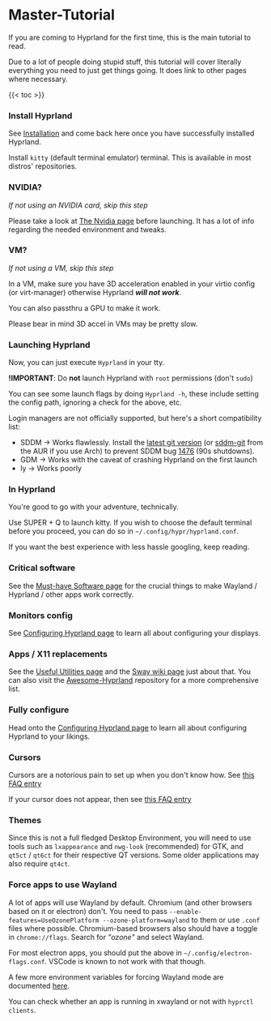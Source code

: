 # Master-Tutorial

If you are coming to Hyprland for the first time, this is the main tutorial to read.

Due to a lot of people doing stupid stuff, this tutorial will cover literally everything you need to just get things going. It does link to other pages where necessary.

\{{< toc >\}}

### Install Hyprland

See [Installation](../pages/Installation/) and come back here once you have successfully installed Hyprland.

Install `kitty` (default terminal emulator) terminal. This is available in most distros' repositories.

### NVIDIA?

_If not using an NVIDIA card, skip this step_

Please take a look at [The Nvidia page](../Nvidia/) before launching. It has a lot of info regarding the needed environment and tweaks.

### VM?

_If not using a VM, skip this step_

In a VM, make sure you have 3D acceleration enabled in your virtio config (or virt-manager) otherwise Hyprland _**will not work**_.

You can also passthru a GPU to make it work.

Please bear in mind 3D accel in VMs may be pretty slow.

### Launching Hyprland

Now, you can just execute `Hyprland` in your tty.

**!IMPORTANT**: Do **not** launch Hyprland with `root` permissions (don't `sudo`)

You can see some launch flags by doing `Hyprland -h`, these include setting the config path, ignoring a check for the above, etc.

Login managers are not officially supported, but here's a short compatibility list:

* SDDM → Works flawlessly. Install the [latest git version](https://github.com/sddm/sddm) (or [sddm-git](https://aur.archlinux.org/packages/sddm-git) from the AUR if you use Arch) to prevent SDDM bug [1476](https://github.com/sddm/sddm/issues/1476) (90s shutdowns).
* GDM → Works with the caveat of crashing Hyprland on the first launch
* ly → Works poorly

### In Hyprland

You're good to go with your adventure, technically.

Use SUPER + Q to launch kitty. If you wish to choose the default terminal before you proceed, you can do so in `~/.config/hypr/hyprland.conf`.

If you want the best experience with less hassle googling, keep reading.

### Critical software

See the [Must-have Software page](../Useful-Utilities/Must-have/) for the crucial things to make Wayland / Hyprland / other apps work correctly.

### Monitors config

See [Configuring Hyprland page](../Configuring/Monitors/) to learn all about configuring your displays.

### Apps / X11 replacements

See the [Useful Utilities page](../Useful-Utilities/) and the [Sway wiki page](https://github.com/swaywm/sway/wiki/Useful-add-ons-for-sway) just about that. You can also visit the [Awesome-Hyprland](https://github.com/hyprland-community/awesome-hyprland) repository for a more comprehensive list.

### Fully configure

Head onto the [Configuring Hyprland page](../Configuring/Configuring-Hyprland/) to learn all about configuring Hyprland to your likings.

### Cursors

Cursors are a notorious pain to set up when you don't know how. See [this FAQ entry](../FAQ/#how-do-i-change-me-mouse-cursor)

If your cursor does not appear, then see [this FAQ entry](../FAQ/#me-cursor-no-render)

### Themes

Since this is not a full fledged Desktop Environment, you will need to use tools such as `lxappearance` and `nwg-look` (recommended) for GTK, and `qt5ct` / `qt6ct` for their respective QT versions. Some older applications may also require `qt4ct`.

### Force apps to use Wayland

A lot of apps will use Wayland by default. Chromium (and other browsers based on it or electron) don't. You need to pass `--enable-features=UseOzonePlatform --ozone-platform=wayland` to them or use `.conf` files where possible. Chromium-based browsers also should have a toggle in `chrome://flags`. Search for _"ozone"_ and select Wayland.

For most electron apps, you should put the above in `~/.config/electron-flags.conf`. VSCode is known to not work with that though.

A few more environment variables for forcing Wayland mode are documented [here](../Configuring/Environment-variables/).

You can check whether an app is running in xwayland or not with `hyprctl clients`.
